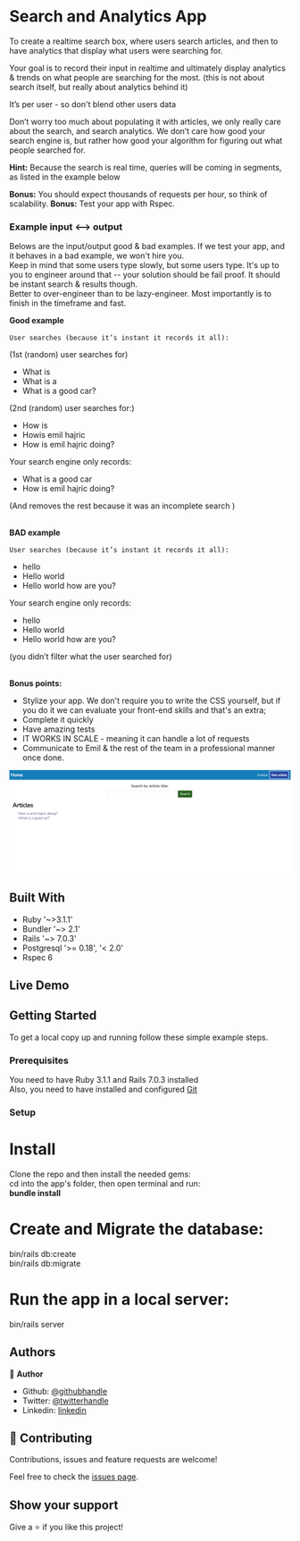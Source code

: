 # Search and Analytics App

To create a realtime search box, where users search articles, and then to have analytics that display what users were searching for. 

Your goal is to record their input in realtime and ultimately display analytics & trends on what people are searching for the most. (this is not about search itself, but really about analytics behind it)

It’s per user - so don't blend other users data

Don’t worry too much about populating it with articles, we only really care about the search, and search analytics. We don’t care how good your search engine is, but rather how good your algorithm for figuring out what people searched for. 

<strong>Hint:</strong> Because the search is real time, queries will be coming in segments, as listed in the example below

<strong>Bonus:</strong> You should expect thousands of requests per hour, so think of scalability. 
<strong>Bonus:</strong> Test your app with Rspec.

### Example input <--> output
Belows are the input/output good & bad examples. 
If we test your app, and it behaves in a bad example, we won't hire you.  
Keep in mind that some users type slowly, but some users type. It's up to you to engineer around that -- your solution should be fail proof.
It should be instant search & results though.   
Better to over-engineer than to be lazy-engineer. Most importantly is to finish in the timeframe and fast. 

<strong>Good example</strong>

	User searches (because it’s instant it records it all):

(1st (random) user searches for)
<ul>
<li>What is </li>
<li>What is a </li>
<li>What is a good car?</li>
</ul>

(2nd (random) user searches for:)
<ul>
<li>How is</li>
<li>Howis emil hajric </li>
<li>How is emil hajric doing?  </li>
</ul>

Your search engine only records: 
<ul>
<li>What is a good car</li>
<li>How is emil hajric doing? </li>
</ul>
(And removes the rest because it was an incomplete search ) <br />
<br />


<strong>BAD example</strong>

	User searches (because it’s instant it records it all):
  <ul>
<li>hello</li>
<li>Hello world</li>
<li>Hello world how are you?</li>
</ul>

Your search engine only records: 
<ul>
<li>hello </li>
<li>Hello world </li>
<li>Hello world how are you?</li>
</ul>
(you didn’t filter what the user searched for)
<br /> <br />

<strong>Bonus points:</strong>
<ul>
  <li>Stylize your app. We don't require you to write the CSS yourself, but if you do it we can evaluate your front-end skills and that's an extra;</li>
  <li>Complete it quickly</li>
  <li>Have amazing tests </li>
  <li>IT WORKS IN SCALE - meaning it can handle a lot of requests</li>
  <li>Communicate to Emil & the rest of the team in a professional manner once done.</li>
</ul>

![screenshot](https://github.com/emmanuelkamala/helpjuice/raw/main/docs/screen.png)

## Built With

- Ruby '~>3.1.1'
- Bundler '~> 2.1'
- Rails '~> 7.0.3'
- Postgresql '>= 0.18', '< 2.0'
- Rspec 6

## Live Demo


## Getting Started

To get a local copy up and running follow these simple example steps.

### Prerequisites
You need to have Ruby 3.1.1 and Rails 7.0.3 installed<br />
Also, you need to have installed and configured <a href="https://git-scm.com/">Git</a> 


### Setup

# Install
Clone the repo and then install the needed gems:<br />
 cd into the app's folder, then open terminal and run: <br />
 <strong>bundle install</strong>

 # Create and Migrate the database:

 bin/rails db:create <br />
 bin/rails db:migrate

 # Run the app in a local server:

 bin/rails server


## Authors

👤 **Author**

- Github: [@githubhandle](https://github.com/emmanuelkamala)
- Twitter: [@twitterhandle](https://twitter.com/ejkamala)
- Linkedin: [linkedin](https://linkedin.com/emmanuelkamala)

## 🤝 Contributing

Contributions, issues and feature requests are welcome!

Feel free to check the [issues page](issues/).

## Show your support

Give a ⭐️ if you like this project!
